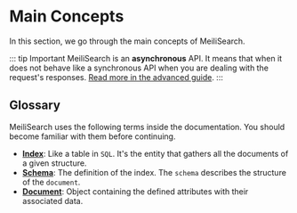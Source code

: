 # Main Concepts

In this section, we go through the main concepts of MeiliSearch.

::: tip Important
MeiliSearch is an **asynchronous** API. It means that when it does not behave like a synchronous API when you are dealing with the request's responses. [Read more in the advanced guide](/guides/advanced_guides/asynchronous_updates.md).
:::

## Glossary

MeiliSearch uses the following terms inside the documentation. You should become familiar with them before continuing.

* **[Index](indexes.md)**: Like a table in `SQL`. It's the entity that gathers all the documents of a given structure.
* **[Schema](indexes.md#schema-definition)**: The definition of the index. The `schema` describes the structure of the `document`.
* **[Document](documents.md)**: Object containing the defined attributes with their associated data.
